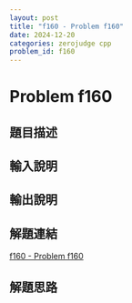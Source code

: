 ```yaml
---
layout: post
title: "f160 - Problem f160"
date: 2024-12-20
categories: zerojudge cpp
problem_id: f160
---
```


# Problem f160

## 題目描述



## 輸入說明



## 輸出說明



## 解題連結

[f160 - Problem f160](https://zerojudge.tw/ShowProblem?problemid=f160)

## 解題思路

